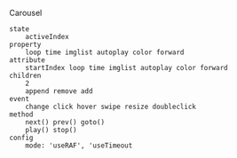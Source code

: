 Carousel

    state
        activeIndex
    property
        loop time imglist autoplay color forward
    attribute
        startIndex loop time imglist autoplay color forward
    children
        2
        append remove add
    event
        change click hover swipe resize doubleclick
    method
        next() prev() goto()
        play() stop()
    config
        mode: 'useRAF', 'useTimeout
